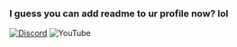 ### I guess you can add readme to ur profile now? lol

[![Discord](https://img.shields.io/discord/574515541407039511?color=informational&label=discord)](https://discord.gg/9rMhGaF)
![YouTube](https://img.shields.io/youtube/views/vlTjrkPO5vg?label=YouTube&style=social)

<!--
**jaylac2000/jaylac2000** is a ✨ _special_ ✨ repository because its `README.md` (this file) appears on your GitHub profile.

Here are some ideas to get you started:

- 🔭 I’m currently working on ...
- 🌱 I’m currently learning ...
- 👯 I’m looking to collaborate on ...
- 🤔 I’m looking for help with ...
- 💬 Ask me about ...
- 📫 How to reach me: ...
- 😄 Pronouns: ...
- ⚡ Fun fact: ...
-->
